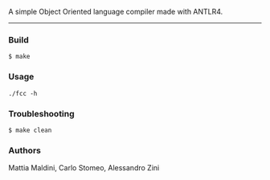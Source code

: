 A simple Object Oriented language compiler made with ANTLR4.

------

### Build
`$ make`

### Usage
`./fcc -h`

### Troubleshooting
`$ make clean`

### Authors
Mattia Maldini, Carlo Stomeo, Alessandro Zini
